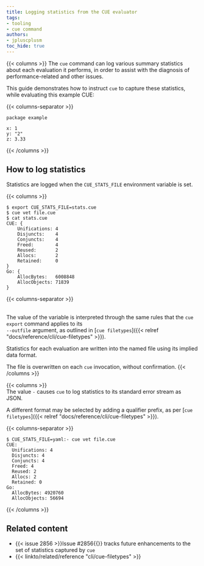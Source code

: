 ```yaml
---
title: Logging statistics from the CUE evaluator
tags:
- tooling
- cue command
authors:
- jpluscplusm
toc_hide: true
---
```


{{< columns >}}
The `cue` command can log various summary statistics about each evaluation it
performs, in order to assist with the diagnosis of performance-related and
other issues.

This guide demonstrates how to instruct `cue` to capture these statistics,
while evaluating this example CUE:

{{< columns-separator >}}
```cue { title="file.cue" }
package example

x: 1
y: "2"
z: 3.33
```
{{< /columns >}}

## How to log statistics

Statistics are logged when the `CUE_STATS_FILE` environment variable is set.

{{< columns >}}
```text { title="TERMINAL" codeToCopy="ZXhwb3J0IENVRV9TVEFUU19GSUxFPXN0YXRzLmN1ZQpjdWUgdmV0IGZpbGUuY3VlCmNhdCBzdGF0cy5jdWU=" }
$ export CUE_STATS_FILE=stats.cue
$ cue vet file.cue
$ cat stats.cue
CUE: {
	Unifications: 4
	Disjuncts:    4
	Conjuncts:    4
	Freed:        4
	Reused:       2
	Allocs:       2
	Retained:     0
}
Go: {
	AllocBytes:   6008848
	AllocObjects: 71839
}
```

{{< columns-separator >}}
<!-- a little vertical whitespace makes the flow much nicer -->
&nbsp;\
The value of the variable is interpreted through the same rules that the `cue
export` command applies to its\
`--outfile` argument, as outlined in
[`cue filetypes`]({{< relref "docs/reference/cli/cue-filetypes" >}}).

Statistics for each evaluation are written into the named file using its
implied data format.

The file is overwritten on each `cue` invocation, without confirmation.
{{< /columns >}}

{{< columns >}}
&nbsp;\
The value `-` causes `cue` to log statistics to its standard error stream as JSON.

A different format may be selected by adding a qualifier prefix, as per
[`cue filetypes`]({{< relref "docs/reference/cli/cue-filetypes" >}}).

{{< columns-separator >}}

```text { title="TERMINAL" codeToCopy="Q1VFX1NUQVRTX0ZJTEU9eWFtbDotIGN1ZSB2ZXQgZmlsZS5jdWU=" }
$ CUE_STATS_FILE=yaml:- cue vet file.cue
CUE:
  Unifications: 4
  Disjuncts: 4
  Conjuncts: 4
  Freed: 4
  Reused: 2
  Allocs: 2
  Retained: 0
Go:
  AllocBytes: 4920760
  AllocObjects: 56694
```
{{< /columns >}}

<!-- TODO: what do the emitted stats mean?
## Interpreting the statistics
-->

## Related content

- {{< issue 2856 >}}Issue #2856{{</issue>}} tracks future enhancements to the set of statistics captured by `cue`
- {{< linkto/related/reference "cli/cue-filetypes" >}}

